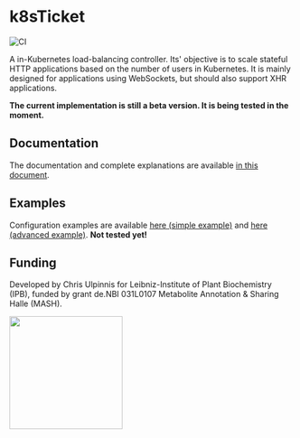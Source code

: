# k8sTicket
![CI](https://github.com/culpinnis/k8sTicket/workflows/CI/badge.svg)

A in-Kubernetes load-balancing controller. Its' objective is to scale stateful HTTP applications based on the number of users in Kubernetes. It is mainly designed for applications using WebSockets, but should also support XHR applications.  

**The current implementation is still a beta version. It is being tested in the moment.**

## Documentation
The documentation and complete explanations are available [in this document](docs/Documentation.md).

## Examples
Configuration examples are available [here (simple example)](examples/simple_example) and [here (advanced example)](examples/advanced_example).
**Not tested yet!**

## Funding
Developed by Chris Ulpinnis for Leibniz-Institute of Plant Biochemistry (IPB), funded by grant de.NBI 031L0107 Metabolite Annotation & Sharing Halle (MASH).

<img src="https://raw.githubusercontent.com/culpinnis/k8sTicket/master/docs/denbi-logo-color.svg?sanitize=true" height="200px">
